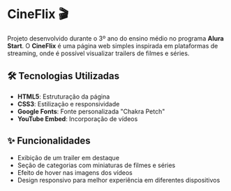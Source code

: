 # CineFlix 🎬

Projeto desenvolvido durante o 3º ano do ensino médio no programa **Alura Start**. O **CineFlix** é uma página web simples inspirada em plataformas de streaming, onde é possível visualizar trailers de filmes e séries.

## 🛠 Tecnologias Utilizadas

- **HTML5**: Estruturação da página
- **CSS3**: Estilização e responsividade
- **Google Fonts**: Fonte personalizada "Chakra Petch"
- **YouTube Embed**: Incorporação de vídeos

## ✨ Funcionalidades

- Exibição de um trailer em destaque
- Seção de categorias com miniaturas de filmes e séries
- Efeito de hover nas imagens dos vídeos
- Design responsivo para melhor experiência em diferentes dispositivos
